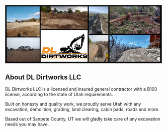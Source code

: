 <img title="DL Dirtworks LLC" src="./images/dldirtworks-cover.jpg">

## About DL Dirtworks LLC

DL Dirtworks LLC is a licensed and insured general contractor with a B100 license, according to the state of Utah requirements.

Built on honesty and quality work, we proudly serve Utah with any excavation, demolition, grading, land clearing, cabin pads, roads and more. 

Based out of Sanpete County, UT we will gladly take care of any excavation needs you may have. 
